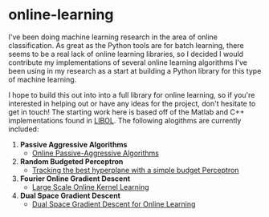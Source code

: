 # online-learning

I've been doing machine learning research in the area of
online classification.  As great as the Python tools are
for batch learning, there seems to be a real lack of
online learning libraries, so I decided I would
contribute my implementations of several online learning
algorithms I've been using in my research as a start
at building a Python library for this type of machine learning.

I hope to build this out into into a full library for online learning,
so if you're interested in helping out or have any ideas for
the project, don't hesitate to get in touch!  The starting work
here is based off of the Matlab and C++ implementations found in
[LIBOL](https://github.com/LIBOL).  The following alogithms
are currently included:

1. **Passive Aggressive Algorithms**
    * [Online Passive-Aggressive Algorithms](http://www.jmlr.org/papers/v7/crammer06a.html)
2. **Random Budgeted Perceptron**
    * [Tracking the best hyperplane with a simple budget Perceptron](https://link.springer.com/article/10.1007/s10994-007-5003-0)
3. **Fourier Online Gradient Descent**
    * [Large Scale Online Kernel Learning](http://jmlr.org/papers/v17/14-148.html)
4. **Dual Space Gradient Descent**
    * [Dual Space Gradient Descent for Online Learning](http://papers.nips.cc/paper/6560-dual-space-gradient-descent-for-online-learning)
